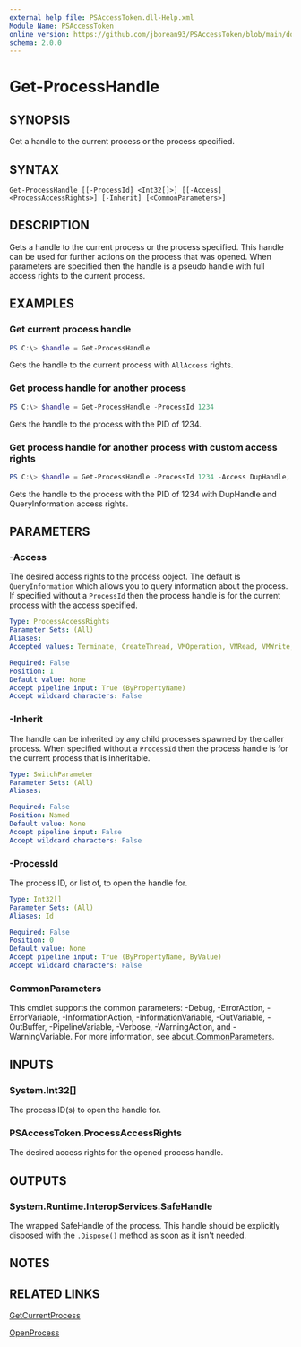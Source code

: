 ```yaml
---
external help file: PSAccessToken.dll-Help.xml
Module Name: PSAccessToken
online version: https://github.com/jborean93/PSAccessToken/blob/main/docs/en-US/Get-ProcessHandle.md
schema: 2.0.0
---
```


# Get-ProcessHandle

## SYNOPSIS

Get a handle to the current process or the process specified.

## SYNTAX

```
Get-ProcessHandle [[-ProcessId] <Int32[]>] [[-Access] <ProcessAccessRights>] [-Inherit] [<CommonParameters>]
```

## DESCRIPTION

Gets a handle to the current process or the process specified.
This handle can be used for further actions on the process that was opened.
When parameters are specified then the handle is a pseudo handle with full access rights to the current process.

## EXAMPLES

### Get current process handle

```powershell
PS C:\> $handle = Get-ProcessHandle
```

Gets the handle to the current process with `AllAccess` rights.

### Get process handle for another process

```powershell
PS C:\> $handle = Get-ProcessHandle -ProcessId 1234
```

Gets the handle to the process with the PID of 1234.

### Get process handle for another process with custom access rights

```powershell
PS C:\> $handle = Get-ProcessHandle -ProcessId 1234 -Access DupHandle, QueryInformation
```

Gets the handle to the process with the PID of 1234 with DupHandle and QueryInformation access rights.

## PARAMETERS

### -Access

The desired access rights to the process object.
The default is `QueryInformation` which allows you to query information about the process.
If specified without a `ProcessId` then the process handle is for the current process with the access specified.

```yaml
Type: ProcessAccessRights
Parameter Sets: (All)
Aliases:
Accepted values: Terminate, CreateThread, VMOperation, VMRead, VMWrite, DupHandle, CreateProcess, SetQuota, SetInformation, QueryInformation, SuspendResume, QueryLimitedInformation, Delete, ReadControl, WriteDAC, WriteOwner, StandardRightsRequired, Synchronize, AllAccess, AccessSystemSecurity

Required: False
Position: 1
Default value: None
Accept pipeline input: True (ByPropertyName)
Accept wildcard characters: False
```

### -Inherit

The handle can be inherited by any child processes spawned by the caller process.
When specified without a `ProcessId` then the process handle is for the current process that is inheritable.

```yaml
Type: SwitchParameter
Parameter Sets: (All)
Aliases:

Required: False
Position: Named
Default value: None
Accept pipeline input: False
Accept wildcard characters: False
```

### -ProcessId

The process ID, or list of, to open the handle for.

```yaml
Type: Int32[]
Parameter Sets: (All)
Aliases: Id

Required: False
Position: 0
Default value: None
Accept pipeline input: True (ByPropertyName, ByValue)
Accept wildcard characters: False
```

### CommonParameters
This cmdlet supports the common parameters: -Debug, -ErrorAction, -ErrorVariable, -InformationAction, -InformationVariable, -OutVariable, -OutBuffer, -PipelineVariable, -Verbose, -WarningAction, and -WarningVariable. For more information, see [about_CommonParameters](http://go.microsoft.com/fwlink/?LinkID=113216).

## INPUTS

### System.Int32[]
The process ID(s) to open the handle for.

### PSAccessToken.ProcessAccessRights
The desired access rights for the opened process handle.

## OUTPUTS

### System.Runtime.InteropServices.SafeHandle
The wrapped SafeHandle of the process. This handle should be explicitly disposed with the `.Dispose()` method as soon as it isn't needed.

## NOTES

## RELATED LINKS

[GetCurrentProcess](https://docs.microsoft.com/en-us/windows/win32/api/processthreadsapi/nf-processthreadsapi-getcurrentprocess)

[OpenProcess](https://docs.microsoft.com/en-us/windows/win32/api/processthreadsapi/nf-processthreadsapi-openprocess)
